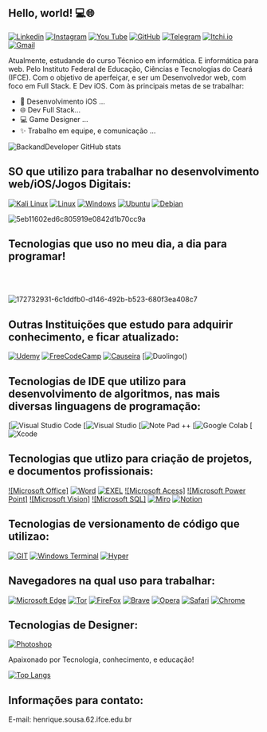 ## Hello, world! 💻🌐

[![Linkedin](https://img.shields.io/badge/LinkedIn-0077B5?style=for-the-badge&logo=linkedin&logoColor=white)](www.linkedin.com/in/-dev-suporte-profissional-ti-pedro-b2680a302)
[![Instagram](https://img.shields.io/badge/Instagram-E4405F?style=for-the-badge&logo=instagram&logoColor=white)](https://www.instagram.com/qedr_o021_ti/profilecard/?igsh=YW8weHA1aWE4MHhk)
[![You Tube](https://img.shields.io/badge/YouTube-FF0000?style=for-the-badge&logo=youtube&logoColor=white)](https://www.youtube.com/@Reciclagem_e_inovacao_AJA)
[![GitHub](https://img.shields.io/badge/GitHub-100000?style=for-the-badge&logo=github&logoColor=white)](https://github.com/BackandDeveloper/BackandDeveloper/edit/main/README.md)
[![Telegram](https://img.shields.io/badge/Telegram-2CA5E0?style=for-the-badge&logo=telegram&logoColor=white)]()
[![Itchi.io](https://img.shields.io/badge/Itch.io-FA5C5C?style=for-the-badge&logo=itchdotio&logoColor=white)](https://velky07.itch.io/tnt-adventure)
[![Gmail](https://img.shields.io/badge/Gmail-D14836?style=for-the-badge&logo=gmail&logoColor=white)](https://mail.google.com/mail/u/0/?tab=rm&ogbl#inbox)

Atualmente, estudande do curso Técnico em informática. E informática para web. Pelo Instituto Federal de Educação, Ciências e Tecnologias do Ceará (IFCE). Com o objetivo de aperfeiçar, e ser um  Desenvolvedor web, com foco em Full Stack. E Dev iOS. Com às principais metas de se trabalhar:

- 📲 Desenvolvimento iOS ...
- 🌐 Dev Full Stack...
- 💻 Game Designer ...
- ✨ Trabalho em equipe, e comunicação ...

![BackandDeveloper GitHub stats](https://github-readme-stats.vercel.app/api?username=BackandDeveloper&show_icons=true&theme=radical)

 ## SO que utilizo para trabalhar no desenvolvimento web/iOS/Jogos Digitais:
 [![Kali Linux](https://img.shields.io/badge/Kali_Linux-557C94?style=for-the-badge&logo=kali-linux&logoColor=white)]()
 [![Linux](https://img.shields.io/badge/Linux-FCC624?style=for-the-badge&logo=linux&logoColor=black)]()
 [![Windows](https://img.shields.io/badge/Windows-0078D6?style=for-the-badge&logo=windows&logoColor=white)]()
 [![Ubuntu](https://img.shields.io/badge/Ubuntu-E95420?style=for-the-badge&logo=ubuntu&logoColor=white)]()
 [![Debian](https://img.shields.io/badge/Debian-A81D33?style=for-the-badge&logo=debian&logoColor=white)]()

![5eb11602ed6c805919e0842d1b70cc9a](https://github.com/user-attachments/assets/f4a657f9-5222-4dfb-a3bf-5358d116ee34)

## Tecnologias que uso no meu dia, a dia para programar! 
<div style = "Display: inline_block"><br/>
   <img aling = "" alt = "" src = "https://img.shields.io/badge/HTML5-E34F26?style=for-the-badge&logo=html5&logoColor=white" />
   <img aling = "" alt = "" src = "https://img.shields.io/badge/CSS3-1572B6?style=for-the-badge&logo=css3&logoColor=white" />
   <img aling = "" alt = "" src = "https://img.shields.io/badge/JavaScript-F7DF1E?style=for-the-badge&logo=javascript&logoColor=black" />
    <img aling = "" alt = "" src = "https://img.shields.io/badge/MongoDB-4EA94B?style=for-the-badge&logo=mongodb&logoColor=white"/>
   <img aling = "" alt = "" src = "https://img.shields.io/badge/Bootstrap-563D7C?style=for-the-badge&logo=bootstrap&logoColor=white" />
   <img aling = "" alt = "" src = "https://img.shields.io/badge/Node.js-43853D?style=for-the-badge&logo=node.js&logoColor=white" />
   <img aling = "" alt = "" src = "https://img.shields.io/badge/MySQL-00000F?style=for-the-badge&logo=mysql&logoColor=white" />
   <img aling = "" alt = "" src = "https://img.shields.io/badge/Swift-FA7343?style=for-the-badge&logo=swift&logoColor=whit" />
   <img aling = "" alt = "" src = "https://img.shields.io/badge/Python-3776AB?style=for-the-badge&logo=python&logoColor=white" />
   <img aling = "" alt = "" src = "https://img.shields.io/badge/Django-092E20?style=for-the-badge&logo=django&logoColor=white" />
   <img aling = "" alt = "" src = "https://img.shields.io/badge/Unity-100000?style=for-the-badge&logo=unity&logoColor=white" />
   <img aling = "" alt = "" src = "https://img.shields.io/badge/C%23-239120?style=for-the-badge&logo=c-sharp&logoColor=whit"/>
  <img aling = "" alt = "" src = "https://img.shields.io/badge/C-00599C?style=for-the-badge&logo=c&logoColor=white"/>
</div>

![172732931-6c1ddfb0-d146-492b-b523-680f3ea408c7](https://github.com/user-attachments/assets/bcc4b33f-7f04-4ddd-807d-e9c1a256b0fd)

## Outras Instituições que estudo para adquirir conhecimento, e ficar atualizado: 
[![Udemy](https://img.shields.io/badge/Udemy-EC5252?style=for-the-badge&logo=Udemy&logoColor=white)]()
[![FreeCodeCamp](https://img.shields.io/badge/freecodecamp-27273D?style=for-the-badge&logo=freecodecamp&logoColor=white)]()
[![Causeira](https://img.shields.io/badge/Coursera-0056D2?style=for-the-badge&logo=Coursera&logoColor=white)]()
[![Duolingo](https://img.shields.io/badge/Duolingo-58CC02?style=for-the-badge&logo=Duolingo&logoColor=whit])()

## Tecnologias de IDE que utilizo para desenvolvimento de algoritmos, nas mais diversas linguagens de programação: 

[![Visual Studio Code](https://img.shields.io/badge/Visual_Studio_Code-0078D4?style=for-the-badge&logo=visual%20studio%20code&logoColor=white)
[![Visual Studio ](https://img.shields.io/badge/Visual_Studio-5C2D91?style=for-the-badge&logo=visual%20studio&logoColor=whit)
[![Note Pad ++](https://img.shields.io/badge/Notepad++-90E59A.svg?style=for-the-badge&logo=notepad%2B%2B&logoColor=black)
[![Google Colab](https://img.shields.io/badge/Colab-F9AB00?style=for-the-badge&logo=googlecolab&color=525252)
[![Xcode](https://img.shields.io/badge/Xcode-007ACC?style=for-the-badge&logo=Xcode&logoColor=white)

## Tecnologias que utlizo para criação de projetos, e documentos profissionais: 


  [![Microsoft Office]](https://img.shields.io/badge/Microsoft_Office-D83B01?style=for-the-badge&logo=microsoft-office&logoColor=white)
  [![Word](https://img.shields.io/badge/Microsoft_Word-2B579A?style=for-the-badge&logo=microsoft-word&logoColor=white)]()
  [![EXEL](https://img.shields.io/badge/Microsoft_Excel-217346?style=for-the-badge&logo=microsoft-excel&logoColor=white)]()
  [![Microsoft Acess]](https://img.shields.io/badge/Microsoft_Access-A4373A?style=for-the-badge&logo=microsoft-access&logoColor=white)
  [![Microsoft Power Point]](https://img.shields.io/badge/Microsoft_PowerPoint-B7472A?style=for-the-badge&logo=microsoft-powerpoint&logoColor=white)
  [![Microsoft Vision]](https://img.shields.io/badge/Microsoft_SQL_Server-CC2927?style=for-the-badge&logo=microsoft-sql-server&logoColor=white)
 [![Microsoft SQL]](https://img.shields.io/badge/Microsoft_SQL_Server-CC2927?style=for-the-badge&logo=microsoft-sql-server&logoColor=white)
 [![Miro](https://img.shields.io/badge/Miro-050038?style=for-the-badge&logo=Miro&logoColor=white)]()
 [![Notion](https://img.shields.io/badge/Notion-000000?style=for-the-badge&logo=notion&logoColor=white)]()

  ## Tecnologias de versionamento de código que utilizao: 
[![GIT](https://img.shields.io/badge/GIT-E44C30?style=for-the-badge&logo=git&logoColor=white)]()
[![Windows Terminal](https://img.shields.io/badge/windows%20terminal-4D4D4D?style=for-the-badge&logo=windows%20terminal&logoColor=white)]()
[![Hyper](https://img.shields.io/badge/Hyper-000000?style=for-the-badge&logo=hyper&logoColor=white)]()

  ## Navegadores na qual uso para trabalhar: 

[![Microsoft Edge](https://img.shields.io/badge/Microsoft_Edge-0078D7?style=for-the-badge&logo=Microsoft-edge&logoColor=white)]()
[![Tor](https://img.shields.io/badge/Tor_Browser-7D4698?style=for-the-badge&logo=Tor-Browser&logoColor=white)]()
[![FireFox](https://img.shields.io/badge/Firefox_Browser-FF7139?style=for-the-badge&logo=Firefox-Browser&logoColor=white)]()
[![Brave](	https://img.shields.io/badge/Brave-FF1B2D?style=for-the-badge&logo=Brave&logoColor=white)]()
[![Opera](https://img.shields.io/badge/Opera-FF1B2D?style=for-the-badge&logo=Opera&logoColor=white)]()
[![Safari](https://img.shields.io/badge/Safari-FF1B2D?style=for-the-badge&logo=Safari&logoColor=white)]()
[![Chrome](	https://img.shields.io/badge/Google_chrome-4285F4?style=for-the-badge&logo=Google-chrome&logoColor=white)]()

  ## Tecnologias de Designer: 
 
[![Photoshop](https://aleen42.github.io/badges/src/photoshop.svg)]()


  


Apaixonado por Tecnologia, conhecimento, e educação! 

[![Top Langs](https://github-readme-stats.vercel.app/api/top-langs/?username=anuraghazra)](https://github.com/anuraghazra/github-readme-stats)

## Informações para contato:

  E-mail: henrique.sousa.62.ifce.edu.br







